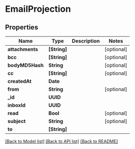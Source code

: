 # EmailProjection

## Properties
Name | Type | Description | Notes
------------ | ------------- | ------------- | -------------
**attachments** | **[String]** |  | [optional] 
**bcc** | **[String]** |  | [optional] 
**bodyMD5Hash** | **String** |  | [optional] 
**cc** | **[String]** |  | [optional] 
**createdAt** | **Date** |  | 
**from** | **String** |  | [optional] 
**_id** | **UUID** |  | 
**inboxId** | **UUID** |  | 
**read** | **Bool** |  | [optional] 
**subject** | **String** |  | [optional] 
**to** | **[String]** |  | 

[[Back to Model list]](../README.md#documentation-for-models) [[Back to API list]](../README.md#documentation-for-api-endpoints) [[Back to README]](../README.md)


